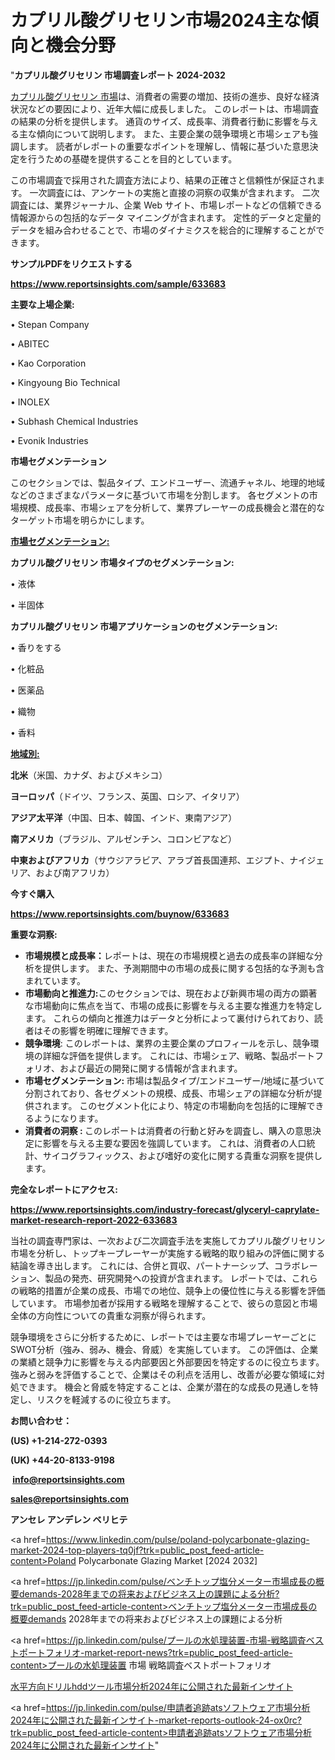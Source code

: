 # カプリル酸グリセリン市場2024主な傾向と機会分野

"<strong>カプリル酸グリセリン 市場調査レポート 2024-2032</strong>

<a href=https://www.reportsinsights.com/sample/633683>カプリル酸グリセリン 市場</a>は、消費者の需要の増加、技術の進歩、良好な経済状況などの要因により、近年大幅に成長しました。 このレポートは、市場調査の結果の分析を提供します。 通貨のサイズ、成長率、消費者行動に影響を与える主な傾向について説明します。 また、主要企業の競争環境と市場シェアも強調します。 読者がレポートの重要なポイントを理解し、情報に基づいた意思決定を行うための基礎を提供することを目的としています。

この市場調査で採用された調査方法により、結果の正確さと信頼性が保証されます。 一次調査には、アンケートの実施と直接の洞察の収集が含まれます。 二次調査には、業界ジャーナル、企業 Web サイト、市場レポートなどの信頼できる情報源からの包括的なデータ マイニングが含まれます。 定性的データと定量的データを組み合わせることで、市場のダイナミクスを総合的に理解することができます。

<strong><b>サンプルPDFをリクエストする</b></strong>

<a href=https://www.reportsinsights.com/sample/633683><strong><u>https://www.reportsinsights.com/sample/633683</u></strong></a>

<strong>主要な上場企業:</strong>

• Stepan Company

• ABITEC

• Kao Corporation

• Kingyoung Bio Technical

• INOLEX

• Subhash Chemical Industries

• Evonik Industries

<strong>市場セグメンテーション</strong>

このセクションでは、製品タイプ、エンドユーザー、流通チャネル、地理的地域などのさまざまなパラメータに基づいて市場を分割します。 各セグメントの市場規模、成長率、市場シェアを分析して、業界プレーヤーの成長機会と潜在的なターゲット市場を明らかにします。

<strong><u>市場セグメンテーション</u></strong><strong><u>:</u></strong>

<strong>カプリル酸グリセリン 市場タイプのセグメンテーション:</strong>

• 液体

• 半固体

<strong>カプリル酸グリセリン 市場アプリケーションのセグメンテーション:</strong>

• 香りをする

• 化粧品

• 医薬品

• 織物

• 香料

<strong><u>地域別</u></strong><strong><u>:</u></strong>

<strong>北米</strong>（米国、カナダ、およびメキシコ）

<strong>ヨーロッパ</strong>（ドイツ、フランス、英国、ロシア、イタリア）

<strong>アジア太平洋</strong>（中国、日本、韓国、インド、東南アジア）

<strong>南アメリカ</strong>（ブラジル、アルゼンチン、コロンビアなど）

<strong>中東およびアフリカ</strong>（サウジアラビア、アラブ首長国連邦、エジプト、ナイジェリア、および南アフリカ）

<strong>今すぐ購入</strong>

<a href=https://www.reportsinsights.com/buynow/633683><strong><u>https://www.reportsinsights.com/buynow/633683</u></strong></a>

<strong>重要な洞察:</strong>
<ul>
  <li><strong>市場規模と成長率：</strong>レポートは、現在の市場規模と過去の成長率の詳細な分析を提供します。 また、予測期間中の市場の成長に関する包括的な予測も含まれています。</li>
  <li><strong>市場動向と推進力:</strong>このセクションでは、現在および新興市場の両方の顕著な市場動向に焦点を当て、市場の成長に影響を与える主要な推進力を特定します。 これらの傾向と推進力はデータと分析によって裏付けられており、読者はその影響を明確に理解できます。</li>
  <li><strong>競争環境</strong>: このレポートは、業界の主要企業のプロフィールを示し、競争環境の詳細な評価を提供します。 これには、市場シェア、戦略、製品ポートフォリオ、および最近の開発に関する情報が含まれます。</li>
  <li><strong>市場セグメンテーション: </strong>市場は製品タイプ/エンドユーザー/地域に基づいて分割されており、各セグメントの規模、成長、市場シェアの詳細な分析が提供されます。 このセグメント化により、特定の市場動向を包括的に理解できるようになります。</li>
  <li><strong>消費者の洞察 : </strong>このレポートは消費者の行動と好みを調査し、購入の意思決定に影響を与える主要な要因を強調しています。 これは、消費者の人口統計、サイコグラフィックス、および嗜好の変化に関する貴重な洞察を提供します。</li>
</ul>
<strong>完全なレポートにアクセス:</strong>

<a href=https://www.reportsinsights.com/industry-forecast/glyceryl-caprylate-market-research-report-2022-633683><strong><u><b>https://www.reportsinsights.com/industry-forecast/glyceryl-caprylate-market-research-report-2022-633683</b></u></strong></a>

当社の調査専門家は、一次および二次調査手法を実施してカプリル酸グリセリン市場を分析し、トップキープレーヤーが実施する戦略的取り組みの評価に関する結論を導き出します。 これには、合併と買収、パートナーシップ、コラボレーション、製品の発売、研究開発への投資が含まれます。 レポートでは、これらの戦略的措置が企業の成長、市場での地位、競争上の優位性に与える影響を評価しています。 市場参加者が採用する戦略を理解することで、彼らの意図と市場全体の方向性についての貴重な洞察が得られます。

競争環境をさらに分析するために、レポートでは主要な市場プレーヤーごとにSWOT分析（強み、弱み、機会、脅威）を実施しています。 この評価は、企業の業績と競争力に影響を与える内部要因と外部要因を特定するのに役立ちます。 強みと弱みを評価することで、企業はその利点を活用し、改善が必要な領域に対処できます。 機会と脅威を特定することは、企業が潜在的な成長の見通しを特定し、リスクを軽減するのに役立ちます。

<strong>お問い合わせ：</strong>

<strong>(US) +1-214-272-0393</strong>

<strong>(UK) +44-20-8133-9198</strong>

<strong> </strong><a href=info@reportsinsights.com><strong><u>info@reportsinsights.com</u></strong></a>

<a href=sales@reportsinsights.com><strong><u>sales@reportsinsights.com</u></strong></a>

<strong>アンセレ アンデレン ベリヒテ</strong>

<a href=https://www.linkedin.com/pulse/poland-polycarbonate-glazing-market-2024-top-players-tq0jf?trk=public_post_feed-article-content>Poland Polycarbonate Glazing Market [2024 2032]</a>

<a href=https://jp.linkedin.com/pulse/ベンチトップ塩分メーター市場成長の概要demands-2028年までの将来およびビジネス上の課題による分析?trk=public_post_feed-article-content>ベンチトップ塩分メーター市場成長の概要demands 2028年までの将来およびビジネス上の課題による分析</a>

<a href=https://jp.linkedin.com/pulse/プールの水処理装置-市場-戦略調査ベストポートフォリオ-market-report-news?trk=public_post_feed-article-content>プールの水処理装置 市場 戦略調査ベストポートフォリオ</a>

<a href=https://www.linkedin.com/pulse/水平方向ドリルhddツール市場分析2024年に公開された最新インサイト-reports-insights-expert-dakdf/>水平方向ドリルhddツール市場分析2024年に公開された最新インサイト</a>

<a href=https://jp.linkedin.com/pulse/申請者追跡atsソフトウェア市場分析2024年に公開された最新インサイト-market-reports-outlook-24-ox0rc?trk=public_post_feed-article-content>申請者追跡atsソフトウェア市場分析2024年に公開された最新インサイト</a>"
